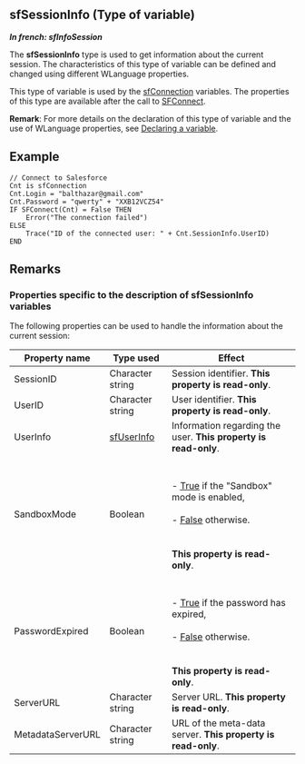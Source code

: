 
## sfSessionInfo (Type of variable)

***In french: sfInfoSession***
				



<a name="XUse"></a>
<a name="Use"></a>
<a name="description"></a>
The **sfSessionInfo** type is used to get information about the current session. The characteristics of this type of variable can be defined and changed using different WLanguage properties.

This type of variable is used by the [sfConnection](../WDLang5/1000017579.md) variables. The properties of this type are available after the call to [SFConnect](../WDLang5/1000017583.md).

**Remark**: For more details on the declaration of this type of variable and the use of WLanguage properties, see [Declaring a variable](../Motscles/1514032.md).


<a name="Example1"></a>
<a name="sample_code"></a>

## Example


```wl
// Connect to Salesforce
Cnt is sfConnection
Cnt.Login = "balthazar@gmail.com"
Cnt.Password = "qwerty" + "XXB12VCZ54"
IF SFConnect(Cnt) = False THEN
	Error("The connection failed")
ELSE
	Trace("ID of the connected user: " + Cnt.SessionInfo.UserID)
END
```

<a name="XSYNTAX"></a>


<a name="NOTE0"></a>
<a name="NOTE0_1"></a>

## Remarks




### Properties specific to the description of sfSessionInfo variables
<a name="properties_specific_the_description_sfsessioninfo_variables_ELTPARAGRAPHE000050"></a>

The following properties can be used to handle the information about the current session:

| Property name | Type used | Effect |
| --- | --- | --- |
| SessionID | Character string | Session identifier. **This property is read-only**. |
| UserID | Character string | User identifier. **This property is read-only**. |
| UserInfo | [sfUserInfo](../WDLang5/1000018423.md) | Information regarding the user. **This property is read-only**. |
| SandboxMode | Boolean | <br><br>- <u><u><u><u>True</u></u></u></u> if the "Sandbox" mode is enabled, <br><br>- <u><u><u><u>False</u></u></u></u> otherwise.<br><br><br>**This property is read-only**. |
| PasswordExpired | Boolean | <br><br>- <u><u><u><u>True</u></u></u></u> if the password has expired, <br><br>- <u><u><u><u>False</u></u></u></u> otherwise.<br><br><br>**This property is read-only**. |
| ServerURL | Character string | Server URL. **This property is read-only**. |
| MetadataServerURL | Character string | URL of the meta-data server. **This property is read-only**. |




